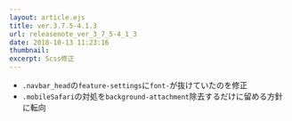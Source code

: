 ```yaml
---
layout: article.ejs
title: ver.3.7.5-4.1.3
url: releasenote_ver_3_7_5-4_1_3
date: 2018-10-13 11:23:16
thumbnail: 
excerpt: Scss修正
---
```


* `.navbar_head`の`feature-settings`に`font-`が抜けていたのを修正
* `.mobileSafari`の対処を`background-attachment`除去するだけに留める方針に転向
